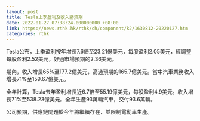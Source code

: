 ```yaml
---
layout: post
title: Tesla上季盈利及收入勝預期
date: 2022-01-27 07:38:24.000000000 +08:00
link: https://news.rthk.hk/rthk/ch/component/k2/1630812-20220127.htm
categories: rthk
---
```


Tesla公布，上季盈利按年增長7.6倍至23.21億美元，每股盈利2.05美元，經調整每股盈利2.52美元，好過市場預期的2.36美元。

期內，收入增長65%至177.2億美元，高過預期的165.7億美元。當中汽車業務收入增長71%至159.67億美元。

全年計算，Tesla去年盈利增長近6.7倍至55.19億美元，每股盈利4.9美元。收入增長71%至538.23億美元。全年生產93萬輛汽車，交付93.6萬輛。

公司預期，供應鏈問題於今年將繼續存在，並限制電動車生產。
